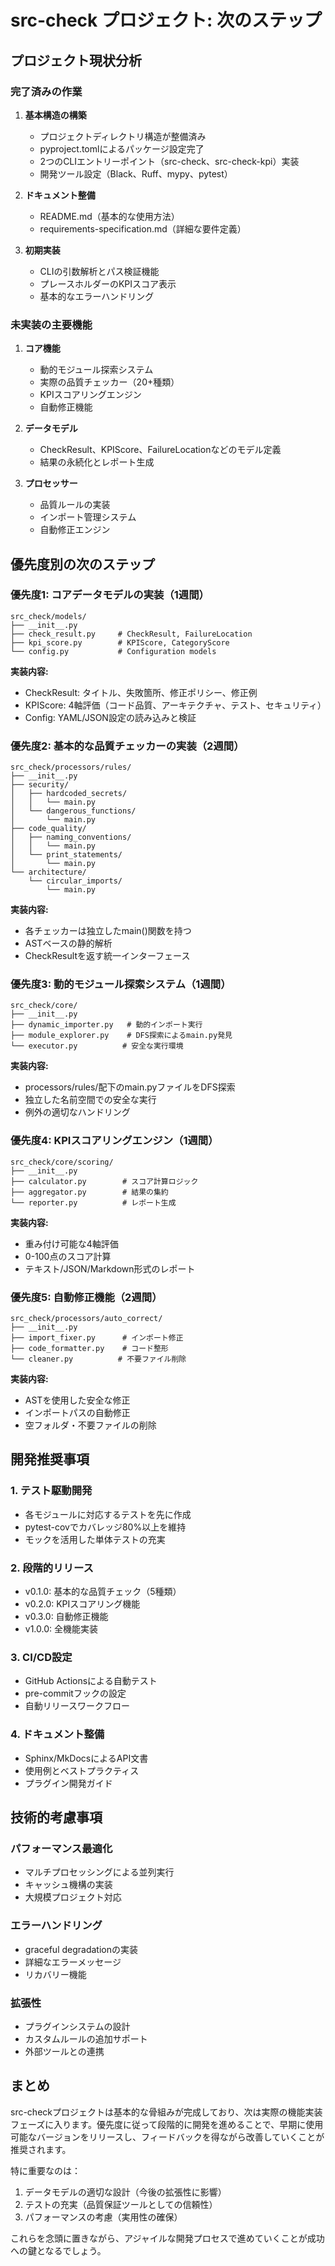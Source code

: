 # src-check プロジェクト: 次のステップ

## プロジェクト現状分析

### 完了済みの作業
1. **基本構造の構築**
   - プロジェクトディレクトリ構造が整備済み
   - pyproject.tomlによるパッケージ設定完了
   - 2つのCLIエントリーポイント（src-check、src-check-kpi）実装
   - 開発ツール設定（Black、Ruff、mypy、pytest）

2. **ドキュメント整備**
   - README.md（基本的な使用方法）
   - requirements-specification.md（詳細な要件定義）

3. **初期実装**
   - CLIの引数解析とパス検証機能
   - プレースホルダーのKPIスコア表示
   - 基本的なエラーハンドリング

### 未実装の主要機能
1. **コア機能**
   - 動的モジュール探索システム
   - 実際の品質チェッカー（20+種類）
   - KPIスコアリングエンジン
   - 自動修正機能

2. **データモデル**
   - CheckResult、KPIScore、FailureLocationなどのモデル定義
   - 結果の永続化とレポート生成

3. **プロセッサー**
   - 品質ルールの実装
   - インポート管理システム
   - 自動修正エンジン

## 優先度別の次のステップ

### 優先度1: コアデータモデルの実装（1週間）
```
src_check/models/
├── __init__.py
├── check_result.py     # CheckResult, FailureLocation
├── kpi_score.py        # KPIScore, CategoryScore
└── config.py           # Configuration models
```

**実装内容:**
- CheckResult: タイトル、失敗箇所、修正ポリシー、修正例
- KPIScore: 4軸評価（コード品質、アーキテクチャ、テスト、セキュリティ）
- Config: YAML/JSON設定の読み込みと検証

### 優先度2: 基本的な品質チェッカーの実装（2週間）
```
src_check/processors/rules/
├── __init__.py
├── security/
│   ├── hardcoded_secrets/
│   │   └── main.py
│   └── dangerous_functions/
│       └── main.py
├── code_quality/
│   ├── naming_conventions/
│   │   └── main.py
│   └── print_statements/
│       └── main.py
└── architecture/
    └── circular_imports/
        └── main.py
```

**実装内容:**
- 各チェッカーは独立したmain()関数を持つ
- ASTベースの静的解析
- CheckResultを返す統一インターフェース

### 優先度3: 動的モジュール探索システム（1週間）
```
src_check/core/
├── __init__.py
├── dynamic_importer.py   # 動的インポート実行
├── module_explorer.py    # DFS探索によるmain.py発見
└── executor.py          # 安全な実行環境
```

**実装内容:**
- processors/rules/配下のmain.pyファイルをDFS探索
- 独立した名前空間での安全な実行
- 例外の適切なハンドリング

### 優先度4: KPIスコアリングエンジン（1週間）
```
src_check/core/scoring/
├── __init__.py
├── calculator.py        # スコア計算ロジック
├── aggregator.py        # 結果の集約
└── reporter.py          # レポート生成
```

**実装内容:**
- 重み付け可能な4軸評価
- 0-100点のスコア計算
- テキスト/JSON/Markdown形式のレポート

### 優先度5: 自動修正機能（2週間）
```
src_check/processors/auto_correct/
├── __init__.py
├── import_fixer.py      # インポート修正
├── code_formatter.py    # コード整形
└── cleaner.py          # 不要ファイル削除
```

**実装内容:**
- ASTを使用した安全な修正
- インポートパスの自動修正
- 空フォルダ・不要ファイルの削除

## 開発推奨事項

### 1. テスト駆動開発
- 各モジュールに対応するテストを先に作成
- pytest-covでカバレッジ80%以上を維持
- モックを活用した単体テストの充実

### 2. 段階的リリース
- v0.1.0: 基本的な品質チェック（5種類）
- v0.2.0: KPIスコアリング機能
- v0.3.0: 自動修正機能
- v1.0.0: 全機能実装

### 3. CI/CD設定
- GitHub Actionsによる自動テスト
- pre-commitフックの設定
- 自動リリースワークフロー

### 4. ドキュメント整備
- Sphinx/MkDocsによるAPI文書
- 使用例とベストプラクティス
- プラグイン開発ガイド

## 技術的考慮事項

### パフォーマンス最適化
- マルチプロセッシングによる並列実行
- キャッシュ機構の実装
- 大規模プロジェクト対応

### エラーハンドリング
- graceful degradationの実装
- 詳細なエラーメッセージ
- リカバリー機能

### 拡張性
- プラグインシステムの設計
- カスタムルールの追加サポート
- 外部ツールとの連携

## まとめ

src-checkプロジェクトは基本的な骨組みが完成しており、次は実際の機能実装フェーズに入ります。優先度に従って段階的に開発を進めることで、早期に使用可能なバージョンをリリースし、フィードバックを得ながら改善していくことが推奨されます。

特に重要なのは：
1. データモデルの適切な設計（今後の拡張性に影響）
2. テストの充実（品質保証ツールとしての信頼性）
3. パフォーマンスの考慮（実用性の確保）

これらを念頭に置きながら、アジャイルな開発プロセスで進めていくことが成功への鍵となるでしょう。